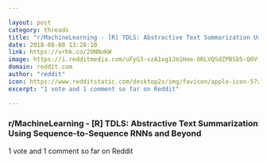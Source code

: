 ```yaml
---

layout: post
category: threads
title: "r/MachineLearning - [R] TDLS: Abstractive Text Summarization Using Sequence-to-Sequence RNNs and Beyond"
date: 2018-08-08 13:28:10
link: https://vrhk.co/2ONNoKW
image: https://i.redditmedia.com/uFyG3-vzA1xg1Jm1Hoe-0RLVQSdZPBSb5-Q0VfoiJlY.jpg?s=31956b98ddc171a47d4736630c427871
domain: reddit.com
author: "reddit"
icon: https://www.redditstatic.com/desktop2x/img/favicon/apple-icon-57x57.png
excerpt: "1 vote and 1 comment so far on Reddit"

---
```


### r/MachineLearning - [R] TDLS: Abstractive Text Summarization Using Sequence-to-Sequence RNNs and Beyond

1 vote and 1 comment so far on Reddit